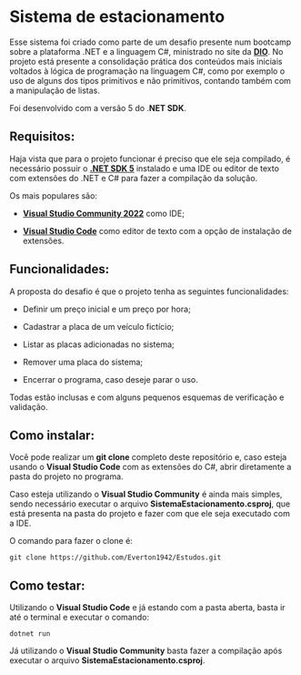 # Sistema de estacionamento

Esse sistema foi criado como parte de um desafio presente num bootcamp sobre a plataforma .NET e a linguagem C#, ministrado no site da **[DIO](https://web.dio.me/)**. No projeto está presente a consolidação prática dos conteúdos mais iniciais voltados à lógica de programação na linguagem C#, como por exemplo o uso de alguns dos tipos primitivos e não primitivos, contando também com a manipulação de listas.

Foi desenvolvido com a versão 5 do .**NET SDK**.



## Requisitos:

Haja vista que para o projeto funcionar é preciso que ele seja compilado, é necessário possuir o **[.NET SDK 5](https://dotnet.microsoft.com/pt-br/download/dotnet/5.0)** instalado e uma IDE ou editor de texto com extensões do .NET e C# para fazer a compilação da solução.

Os mais populares são:

- **[Visual Studio Community 2022](https://visualstudio.microsoft.com/pt-br/vs/community/)** como IDE;

- **[Visual Studio Code](https://code.visualstudio.com/)** como editor de texto com a opção de instalação de extensões.

  

## Funcionalidades:

A proposta do desafio é que o projeto tenha as seguintes funcionalidades:

- Definir um preço inicial e um preço por hora;

- Cadastrar a placa de um veículo fictício;

- Listar as placas adicionadas no sistema;

- Remover uma placa do sistema;

- Encerrar o programa, caso deseje parar o uso.



Todas estão inclusas e com alguns pequenos esquemas de verificação e validação.



## Como instalar:

Você pode realizar um **git clone** completo deste repositório e, caso esteja usando o **Visual Studio Code** com as extensões do C#, abrir diretamente a pasta do projeto no programa.



Caso esteja utilizando o **Visual Studio Community** é ainda mais simples, sendo necessário executar o arquivo **SistemaEstacionamento.csproj**, que está presenta na pasta do projeto e fazer com que ele seja executado com a IDE.



O comando para fazer o clone é:

```git CLI
git clone https://github.com/Everton1942/Estudos.git
```



## Como testar:

Utilizando o **Visual Studio Code** e já estando com a pasta aberta, basta ir até o terminal e executar o comando:

```CLI
dotnet run
```



Já utilizando o **Visual Studio Community** basta fazer a compilação após executar o arquivo **SistemaEstacionamento.csproj**.
